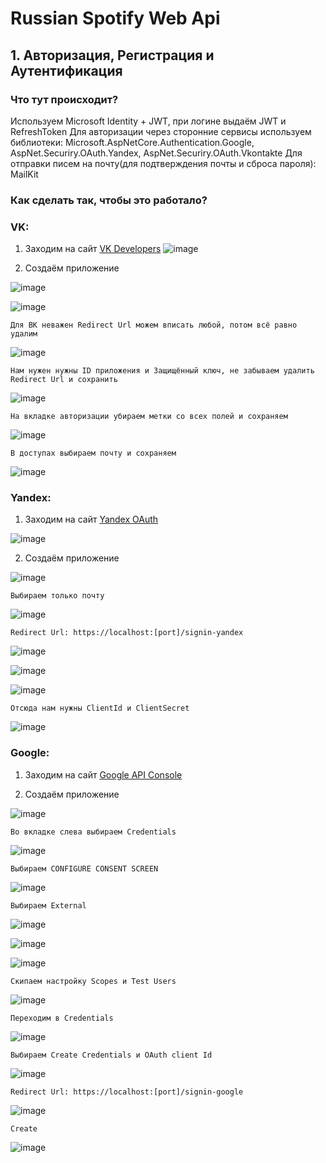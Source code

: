 # Russian Spotify Web Api

## 1. Авторизация, Регистрация и Аутентификация

### Что тут происходит?

Используем Microsoft Identity + JWT, при логине выдаём JWT и RefreshToken
Для авторизации через сторонние сервисы используем библиотеки: Microsoft.AspNetCore.Authentication.Google, AspNet.Securiry.OAuth.Yandex, AspNet.Securiry.OAuth.Vkontakte
Для отправки писем на почту(для подтверждения почты и сброса пароля): MailKit

### Как сделать так, чтобы это работало?

### VK:
  1. Заходим на сайт <a href="https://dev.vk.com/ru">VK Developers</a>
![image](https://github.com/backdorJ/Russian-Spotify/assets/121990701/13b1272d-472d-44e1-9433-8d37b7e289f9)

  2. Создаём приложение

![image](https://github.com/backdorJ/Russian-Spotify/assets/121990701/5a00e5ca-a9cc-4afc-9496-e4c44fad7450)

![image](https://github.com/backdorJ/Russian-Spotify/assets/121990701/5e24c18b-8451-480a-b691-645ab7ae18a8)

    Для ВК неважен Redirect Url можем вписать любой, потом всё равно удалим

![image](https://github.com/backdorJ/Russian-Spotify/assets/121990701/c38de115-45b9-4017-837d-f6a285745273)

    Нам нужен нужны ID приложения и Защищённый ключ, не забываем удалить Redirect Url и сохранить

![image](https://github.com/backdorJ/Russian-Spotify/assets/121990701/484f1ddd-d4e9-44d0-87be-f841faf3b761)

    На вкладке авторизации убираем метки со всех полей и сохраняем

![image](https://github.com/backdorJ/Russian-Spotify/assets/121990701/0831781e-343d-4ff0-9c27-2563b1df37ca)

    В доступах выбираем почту и сохраняем

![image](https://github.com/backdorJ/Russian-Spotify/assets/121990701/f39cab3c-4484-4ac0-a43e-ad76a690c45d)

### Yandex:

  1. Заходим на сайт <a href="https://oauth.yandex.ru/">Yandex OAuth</a>
  
![image](https://github.com/backdorJ/Russian-Spotify/assets/121990701/e0ed9dc3-a63b-42f3-87ce-96ba164387cf)

  2. Создаём приложение

![image](https://github.com/backdorJ/Russian-Spotify/assets/121990701/a80641dd-5f5b-4060-8780-50c277965717)

    Выбираем только почту

![image](https://github.com/backdorJ/Russian-Spotify/assets/121990701/b2fec105-da62-487c-8d7e-33f5e8ebfa2d)

    Redirect Url: https://localhost:[port]/signin-yandex

![image](https://github.com/backdorJ/Russian-Spotify/assets/121990701/ef53bdda-3faf-4921-816b-0bd5d43e26bf)

![image](https://github.com/backdorJ/Russian-Spotify/assets/121990701/7b60b982-70b5-47ed-8dde-1b27c29516a4)

![image](https://github.com/backdorJ/Russian-Spotify/assets/121990701/61d1e99e-d757-4a6f-80ab-d749f265a20b)

    Отсюда нам нужны ClientId и ClientSecret 

![image](https://github.com/backdorJ/Russian-Spotify/assets/121990701/be2dcc10-26d4-4031-8877-a10b8c3b5cea)

### Google: 

  1. Заходим на сайт <a href="https://console.developers.google.com/?hl=ru">Google API Console</a>

  2. Создаём приложение

![image](https://github.com/backdorJ/Russian-Spotify/assets/121990701/11283b57-514e-40dc-8b73-dc86cac20ed1)

    Во вкладке слева выбираем Credentials

![image](https://github.com/backdorJ/Russian-Spotify/assets/121990701/106d882e-63dd-4409-8f65-92f0c2bcea67)
  
    Выбираем CONFIGURE CONSENT SCREEN 

![image](https://github.com/backdorJ/Russian-Spotify/assets/121990701/0031dace-511d-4182-8280-90254bca3003)

    Выбираем External

![image](https://github.com/backdorJ/Russian-Spotify/assets/121990701/9e117f45-7b08-4fd4-bab6-6127d1bb971b)

![image](https://github.com/backdorJ/Russian-Spotify/assets/121990701/a68ea225-14b5-4688-9fc7-063446eb6e25)

![image](https://github.com/backdorJ/Russian-Spotify/assets/121990701/f84a7e0a-2e5c-4fcc-ad8f-9605351f48c7)

    Скипаем настройку Scopes и Test Users 

![image](https://github.com/backdorJ/Russian-Spotify/assets/121990701/601ff7c4-7d14-4a86-8530-94860c5cebab)

    Переходим в Credentials

![image](https://github.com/backdorJ/Russian-Spotify/assets/121990701/c694af10-61d9-4acf-b720-8ffff15e9260)

    Выбираем Create Credentials и OAuth client Id

![image](https://github.com/backdorJ/Russian-Spotify/assets/121990701/ab6a6a96-2807-462d-b47c-5602e45b540d)

    Redirect Url: https://localhost:[port]/signin-google

![image](https://github.com/backdorJ/Russian-Spotify/assets/121990701/6e1a52c8-fb73-49d5-a4be-705390d392a3)

    Create

![image](https://github.com/backdorJ/Russian-Spotify/assets/121990701/0230ac96-7a0d-4052-b142-74dabb1ef34e)





















